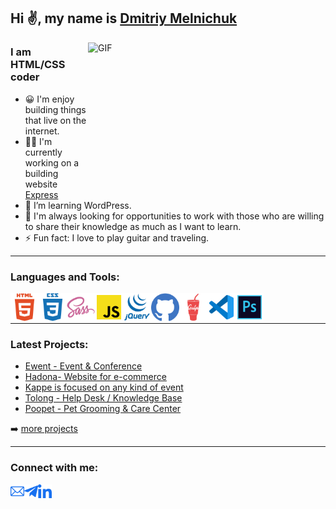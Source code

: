 ## Hi ✌️, my name is [Dmitriy Melnichuk](https://dimamelnichuk.github.io/ "Portfolio")

<img align="right" alt="GIF" src="https://github.com/abhisheknaiidu/abhisheknaiidu/blob/master/code.gif?raw=true" width="380" height="220" />

### I am HTML/CSS coder
- 😀 I'm enjoy building things that live on the internet.
- 👨‍💻 I'm currently working on a building website [Express](https://dimamelnichuk.github.io/express/ "Website")
- 🧠 I’m learning WordPress.
- 💬 I'm always looking for opportunities to work with those who are willing to share their knowledge as much as I want to learn.
- ⚡ Fun fact: I love to play guitar and traveling.

---


### Languages and Tools:

<img align="left" alt="Html" width="45px" src="icons/html.svg" />
<img align="left" alt="Css" width="45px" src="icons/css.svg" />
<img align="left" alt="Sass" width="45px" src="icons/sass.svg" />
<img align="left" alt="JS" width="45px" src="icons/js.svg" />
<img align="left" alt="JQuery" width="45px" src="icons/jquery.svg" />
<img align="left" alt="Github" width="45px" src="icons/github.svg" />
<img align="left" alt="Gulp" width="45px" src="icons/gulp.svg" />
<img align="left" alt="VS code" width="45px" src="icons/vscode.svg" />
<img align="left" alt="Photoshop" width="45px" src="icons/photoshop.svg" />

<br />
<br />

---

### Latest Projects:

- [Ewent - Event & Conference](https://dimamelnichuk.github.io/Ewent/ "Website")
- [Hadona- Website for e-commerce](https://dimamelnichuk.github.io/hadona/ "Website")
- [Kappe is focused on any kind of event](https://dimamelnichuk.github.io/portfolio-design/ "Website")
- [Tolong - Help Desk / Knowledge Base](https://dimamelnichuk.github.io/tolong/ "Website")
- [Poopet - Pet Grooming & Care Center](https://dimamelnichuk.github.io/poopet/ "Website")

➡️ [more projects](https://github.com/DimaMelnichuk?tab=repositories)

---

### Connect with me:

<a href="mailto:dmitrymelnichuk95@gmail.com">
  <img align="left" alt="Email" width="22px" target="_blank" src="icons/mail.svg" />
</a>

<a href="https://t.me/eng_WDYM">
  <img align="left" alt="Telegram" width="22px" src="icons/telegram.svg" />
</a>

<a href="https://www.linkedin.com/in/dmitry-melnichuk-8094bb1b7/">
  <img align="left" alt="LinkedIn" width="22px" src="icons/linkedin.svg" />
</a>
